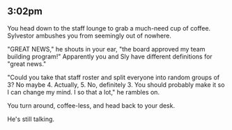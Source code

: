 ## 3:02pm

You head down to the staff lounge to grab a much-need cup of coffee. Sylvestor ambushes you from seemingly out of nowhere.

"GREAT NEWS," he shouts in your ear, "the board approved my team building program!" Apparently you and Sly have different definitions for "great news."

"Could you take that staff roster and split everyone into random groups of 3? No maybe 4. Actually, 5. No, definitely 3. You should probably make it so I can change my mind. I so that a lot," he rambles on.

You turn around, coffee-less, and head back to your desk.

He's still talking.